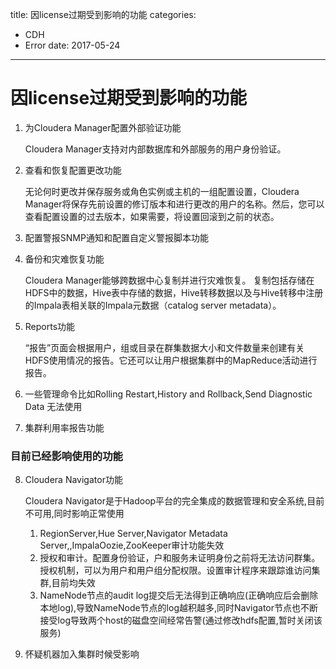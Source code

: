 title: 因license过期受到影响的功能
categories: 
- CDH
- Error
date: 2017-05-24
---
# 因license过期受到影响的功能
1. 为Cloudera Manager配置外部验证功能

    Cloudera Manager支持对内部数据库和外部服务的用户身份验证。

2. 查看和恢复配置更改功能

    无论何时更改并保存服务或角色实例或主机的一组配置设置，Cloudera Manager将保存先前设置的修订版本和进行更改的用户的名称。然后，您可以查看配置设置的过去版本，如果需要，将设置回滚到之前的状态。

3. 配置警报SNMP通知和配置自定义警报脚本功能
4. 备份和灾难恢复功能

    Cloudera Manager能够跨数据中心复制并进行灾难恢复。 复制包括存储在HDFS中的数据，Hive表中存储的数据，Hive转移数据以及与Hive转移中注册的Impala表相关联的Impala元数据（catalog server metadata）。

5. Reports功能

    “报告”页面会根据用户，组或目录在群集数据大小和文件数量来创建有关HDFS使用情况的报告。它还可以让用户根据集群中的MapReduce活动进行报告。

6. 一些管理命令比如Rolling Restart,History and Rollback,Send Diagnostic Data 无法使用
7. 集群利用率报告功能

### 目前已经影响使用的功能
8. Cloudera Navigator功能

    Cloudera Navigator是于Hadoop平台的完全集成的数据管理和安全系统,目前不可用,同时影响正常使用
    
    1. RegionServer,Hue Server,Navigator Metadata Server,,ImpalaOozie,ZooKeeper审计功能失效
    2. 授权和审计。配置身份验证，户和服务未证明身份之前将无法访问群集。授权机制，可以为用户和用户组分配权限。设置审计程序来跟踪谁访问集群,目前均失效
    3. NameNode节点的audit log提交后无法得到正确响应(正确响应后会删除本地log),导致NameNode节点的log越积越多,同时Navigator节点也不断接受log导致两个host的磁盘空间经常告警(通过修改hdfs配置,暂时关闭该服务)

9. 怀疑机器加入集群时候受影响
